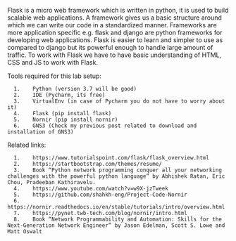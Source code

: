 Flask is a micro web framework which is written in python, it is used to build scalable web applications. A framework gives us a basic structure around which we can write our code in a standardized manner. Frameworks are more application specific e.g. flask and django are python frameworks for developing web applications.  Flask is easier to learn and simpler to use as compared to django but its powerful enough to handle large amount of traffic. To work with Flask we have to have basic understanding of HTML, CSS and JS to work with Flask.

Tools required for this lab setup:


      1.	Python (version 3.7 will be good)
      2.	IDE (Pycharm, its free)
      3.	VirtualEnv (in case of Pycharm you do not have to worry about it)
      4.	Flask (pip install flask)
      5.	Nornir (pip install nornir)
      6.	GNS3 (Check my previous post related to download and installation of GNS3)
      
      
Related links:

      1.	https://www.tutorialspoint.com/flask/flask_overview.html
      2.	https://startbootstrap.com/themes/resume/
      3.	Book “Python network programming conquer all your networking challenges with the powerful python language” by Abhishek Ratan, Eric Chou, Pradeeban Kathiravelu.
      4.	https://www.youtube.com/watch?v=w9X-jzTweek
      5.	https://github.com/shahkh-eng/Project-Code-Nornir
      6.	https://nornir.readthedocs.io/en/stable/tutorials/intro/overview.html
      7.	https://pynet.twb-tech.com/blog/nornir/intro.html
      8.	Book “Network Programmability and Automation: Skills for the Next-Generation Network Engineer” by Jason Edelman, Scott S. Lowe and Matt Oswalt
